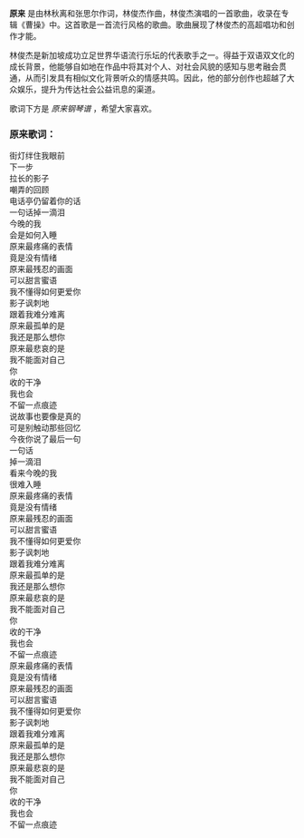 

**原来**
是由林秋离和张思尔作词，林俊杰作曲，林俊杰演唱的一首歌曲，收录在专辑《曹操》中。这首歌是一首流行风格的歌曲。歌曲展现了林俊杰的高超唱功和创作才能。

  
林俊杰是新加坡成功立足世界华语流行乐坛的代表歌手之一。得益于双语双文化的成长背景，他能够自如地在作品中将其对个人、对社会风貌的感知与思考融会贯通，从而引发具有相似文化背景听众的情感共鸣。因此，他的部分创作也超越了大众娱乐，提升为传达社会公益讯息的渠道。

  
歌词下方是 _原来钢琴谱_ ，希望大家喜欢。

### 原来歌词：

街灯绊住我眼前  
下一步  
拉长的影子  
嘲弄的回顾  
电话亭仍留着你的话  
一句话掉一滴泪  
今晚的我  
会是如何入睡  
原来最疼痛的表情  
竟是没有情绪  
原来最残忍的画面  
可以甜言蜜语  
我不懂得如何更爱你  
影子讽刺地  
跟着我难分难离  
原来最孤单的是  
我还是那么想你  
原来最悲哀的是  
我不能面对自己  
你  
收的干净  
我也会  
不留一点痕迹  
说故事也要像是真的  
可是别触动那些回忆  
今夜你说了最后一句  
一句话  
掉一滴泪  
看来今晚的我  
很难入睡  
原来最疼痛的表情  
竟是没有情绪  
原来最残忍的画面  
可以甜言蜜语  
我不懂得如何更爱你  
影子讽刺地  
跟着我难分难离  
原来最孤单的是  
我还是那么想你  
原来最悲哀的是  
我不能面对自己  
你  
收的干净  
我也会  
不留一点痕迹  
原来最疼痛的表情  
竟是没有情绪  
原来最残忍的画面  
可以甜言蜜语  
我不懂得如何更爱你  
影子讽刺地  
跟着我难分难离  
原来最孤单的是  
我还是那么想你  
原来最悲哀的是  
我不能面对自己  
你  
收的干净  
我也会  
不留一点痕迹

